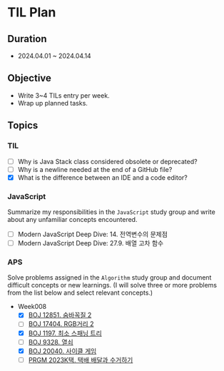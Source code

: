 # TIL Plan

## Duration

- 2024.04.01 ~ 2024.04.14

## Objective

- Write 3~4 TILs entry per week.
- Wrap up planned tasks.

## Topics

### TIL

- [ ] Why is Java Stack class considered obsolete or deprecated?
- [ ] Why is a newline needed at the end of a GitHub file?
- [x] What is the difference between an IDE and a code editor?

### JavaScript

Summarize my responsibilities in the `JavaScript` study group and write about any unfamiliar concepts encountered.

- [ ] Modern JavaScript Deep Dive: 14. 전역변수의 문제점
- [ ] Modern JavaScript Deep Dive: 27.9. 배열 고차 함수

### APS

Solve problems assigned in the `Algorithm` study group and document difficult concepts or new learnings. (I will solve three or more problems from the list below and select relevant concepts.)

- Week008
  - [x] [BOJ 12851. 숨바꼭질 2](https://www.acmicpc.net/problem/12851)
  - [ ] [BOJ 17404. RGB거리 2](https://www.acmicpc.net/problem/17404)
  - [x] [BOJ 1197. 최소 스패닝 트리](https://www.acmicpc.net/problem/1197)
  - [ ] [BOJ 9328. 열쇠](https://www.acmicpc.net/problem/9328)
  - [x] [BOJ 20040. 사이클 게임](https://www.acmicpc.net/problem/20040)
  - [ ] [PRGM 2023K택. 택배 배달과 수거하기](https://school.programmers.co.kr/learn/courses/30/lessons/150369)
